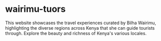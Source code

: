 # wairimu-tuors
 This website showcases the travel experiences curated by Bilha Wairimu, highlighting the diverse regions across Kenya that she can guide tourists through. Explore the beauty and richness of Kenya's various locales.
